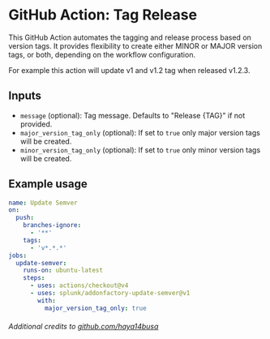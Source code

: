 # GitHub Action: Tag Release

This GitHub Action automates the tagging and release process based on version tags. It provides flexibility to create either MINOR or MAJOR version tags, or both, depending on the workflow configuration.

For example this action will update v1 and v1.2 tag when released v1.2.3.

## Inputs

- `message` (optional): Tag message. Defaults to "Release {TAG}" if not provided.
- `major_version_tag_only` (optional): If set to `true` only major version tags will be created.
- `minor_version_tag_only` (optional): If set to `true` only minor version tags will be created.

## Example usage

```yaml
name: Update Semver
on:
  push:
    branches-ignore:
      - '**'
    tags:
      - 'v*.*.*'
jobs:
  update-semver:
    runs-on: ubuntu-latest
    steps:
      - uses: actions/checkout@v4
      - uses: splunk/addonfactory-update-semver@v1
        with:
          major_version_tag_only: true 
```

###### Additional credits to [github.com/haya14busa](https://github.com/haya14busa/action-update-semver)
